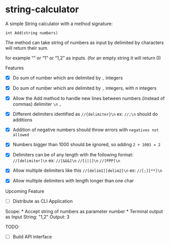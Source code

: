 # string-calculator

A simple String calculator with a method signature:

```
int Add(string numbers)
```

The method can take string of numbers as input by delimited by characters will return their sum. 

for example “” or “1” or “1,2” as inputs.
(for an empty string it will return 0) 


Features

- [x] Do sum of number which are delimited by `,` integers
- [x] Do sum of number which are delimited by `,` integers, with n integers
- [x] Allow the Add method to handle new lines between numbers (instead of commas) delimiter `\n` `,`
- [x] Different delimiters identified as `//{delimiter}\n` ex: `//;\n` should do additions
- [x] Addition of negative numbers should throw errors with `negatives not allowed`
- [x] Numbers bigger than 1000 should be ignored, so adding `2 + 1001 = 2`
- [x] Delimiters can be of any length with the following format: `//[delimiter]\n` ex: `//[&&&]\n` `//[|||]\n` `//[PPP]\n` 
- [x] Allow multiple delimiters like this `//[delim1][delim2]\n` ex: `//[;][**]\n`
- [x] Allow multiple delimiters with length longer than one char


Upcoming Feature
- [ ] Distribute as CLI Application

Scope:
    * Accept string of numbers as parameter number
    * Terminal output as 
        Input String: "1,2"
        Output: 3


TODO:

- [ ] Build API interface



